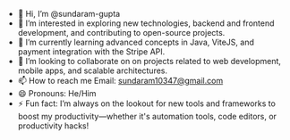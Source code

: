 - 👋 Hi, I’m @sundaram-gupta
- 👀 I’m interested in exploring new technologies, backend and frontend development, and contributing to open-source projects.
- 🌱 I’m currently learning advanced concepts in Java, ViteJS, and payment integration with the Stripe API.
- 💞️ I’m looking to collaborate on on projects related to web development, mobile apps, and scalable architectures.
- 📫 How to reach me Email: sundaram10347@gmail.com
- 😄 Pronouns: He/Him
- ⚡ Fun fact: I’m always on the lookout for new tools and frameworks to boost my productivity—whether it's automation tools, code editors, or productivity hacks!

<!---
sundaram786 is a ✨ special ✨ repository because its `README.md` (this file) appears on your GitHub profile.
You can click the Preview link to take a look at your changes.
--->
